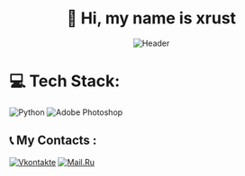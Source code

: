 <div align="center">

# 👋 Hi, my name is xrust



![Header](https://media.giphy.com/media/v1.Y2lkPTc5MGI3NjExN2RzYndtazdseWw1NnZ5cGhyNGdjYXl1dDkyNjE1a240dWtrNjBvciZlcD12MV9pbnRlcm5hbF9naWZfYnlfaWQmY3Q9Zw/qgQUggAC3Pfv687qPC/giphy.gif)

</div>

# 💻 Tech Stack:
![Python](https://img.shields.io/badge/python-3670A0?style=for-the-badge&logo=python&logoColor=ffdd54) ![Adobe Photoshop](https://img.shields.io/badge/adobephotoshop-%2331A8FF.svg?style=for-the-badge&logo=adobephotoshop&logoColor=white)



## 📞 My Contacts :


[![Vkontakte](https://img.shields.io/badge/-VK-090909?style=for-the-badge&logo=Vk&logoColor=4F7DB3)](https://vk.com/k.dodaev)
[![Mail.Ru](https://img.shields.io/badge/-Mail.Ru-090909?style=for-the-badge&logo=Mail.Ru&logoColor=FF8C00)](https://e.mail.ru/compose/?to=xrust.one@gmail.com)
